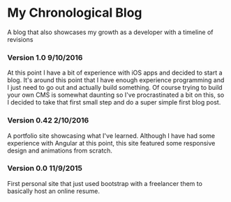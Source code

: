 # My Chronological Blog
A blog that also showcases my growth as a developer with a timeline of revisions

###  Version 1.0 9/10/2016
At this point I have a bit of experience with iOS apps and decided to start a blog. It's around this point that I have enough experience programming and I just need to go out and actually build something. Of course trying to build your own CMS is somewhat daunting so I've procrastinated a bit on this, so I decided to take that first small step and do a super simple first blog post.

###  Version 0.42 2/10/2016
A portfolio site showcasing what I've learned. Although I have had some experience with Angular at this point, this site featured some responsive design and animations from scratch.

### Version 0.0 11/9/2015
First personal site that just used bootstrap with a freelancer them to basically host an online resume.
